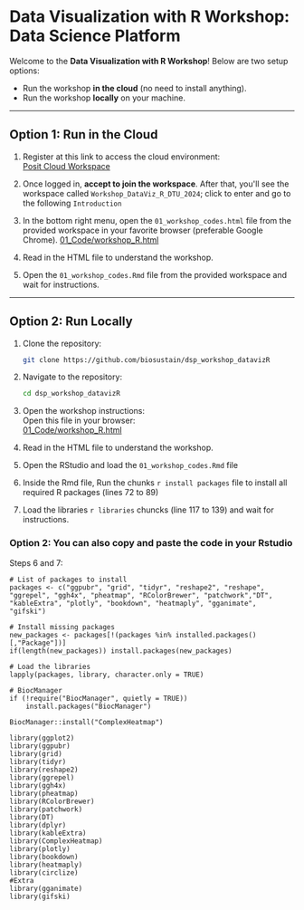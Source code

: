 # Data Visualization with R Workshop: Data Science Platform

Welcome to the **Data Visualization with R Workshop**! Below are two setup options:  

- Run the workshop **in the cloud** (no need to install anything).
- Run the workshop **locally** on your machine.  
---

## **Option 1: Run in the Cloud**

1. Register at this link to access the cloud environment:  
[Posit Cloud Workspace](https://posit.cloud/spaces/584455/join?access_code=jZ5MoyyeNTDjZW_7HNZpmSPkJmJujRPE0afYWCeL)

   
2. Once logged in, **accept to join the workspace**. After that, you'll see the workspace called `Workshop_DataViz_R_DTU_2024`; click to enter and go to the following `Introduction`

3. In the bottom right menu, open the `01_workshop_codes.html` file from the provided workspace in your favorite browser (preferable Google Chrome). [01_Code/workshop_R.html](https://html-preview.github.io/?url=https://github.com/biosustain/dsp_workshop_datavizR/blob/main/01_Code/workshop_R.html)

4. Read in the HTML file to understand the workshop.

5. Open the `01_workshop_codes.Rmd` file from the provided workspace and wait for instructions.

---
## **Option 2: Run Locally**

1. Clone the repository:
   ```bash
   git clone https://github.com/biosustain/dsp_workshop_datavizR
   ```

2. Navigate to the repository:
   ```bash
   cd dsp_workshop_datavizR
   ```

3. Open the workshop instructions:  
   Open this file in your browser:  
   [01_Code/workshop_R.html](https://html-preview.github.io/?url=https://github.com/biosustain/dsp_workshop_datavizR/blob/main/01_Code/workshop_R.html)

4. Read in the HTML file to understand the workshop.

5. Open the RStudio and load the `01_workshop_codes.Rmd` file

6. Inside the Rmd file, Run the chunks `r install packages` file to install all required R packages (lines 72 to 89)
   
7. Load the libraries `r libraries` chuncks (line 117 to 139) and wait for instructions.

### **Option 2: You can also copy and paste the code in your Rstudio**
Steps 6 and 7:
```{r install packages, eval=FALSE, echo=TRUE, include=TRUE, message=FALSE, highlight=TRUE, code_folding="show"}
# List of packages to install
packages <- c("ggpubr", "grid", "tidyr", "reshape2", "reshape", "ggrepel", "ggh4x", "pheatmap", "RColorBrewer", "patchwork","DT", "kableExtra", "plotly", "bookdown", "heatmaply", "gganimate", "gifski")

# Install missing packages
new_packages <- packages[!(packages %in% installed.packages()[,"Package"])]
if(length(new_packages)) install.packages(new_packages)

# Load the libraries
lapply(packages, library, character.only = TRUE)

# BiocManager
if (!require("BiocManager", quietly = TRUE))
    install.packages("BiocManager")

BiocManager::install("ComplexHeatmap")

```

```{r libraries, include=TRUE, message=FALSE}
library(ggplot2)
library(ggpubr)
library(grid)
library(tidyr)
library(reshape2)
library(ggrepel)
library(ggh4x)
library(pheatmap)
library(RColorBrewer)
library(patchwork)
library(DT)
library(dplyr)
library(kableExtra)
library(ComplexHeatmap)
library(plotly)
library(bookdown)
library(heatmaply)
library(circlize) 
#Extra
library(gganimate)
library(gifski)
```



